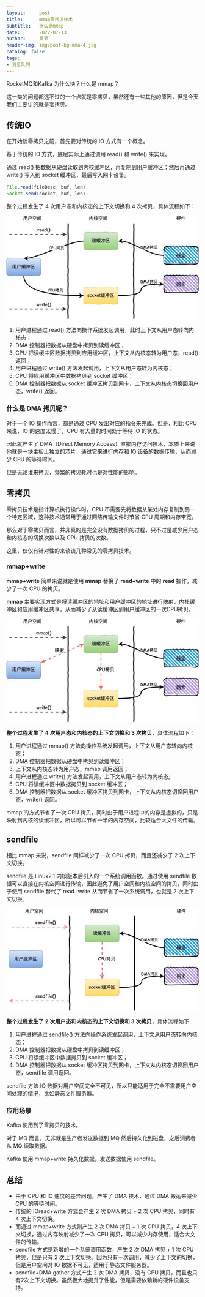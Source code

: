 ```yaml
---
layout:     post
title:      mmap零拷贝技术
subtitle:   什么是mmap
date:       2022-07-13
author:     果果
header-img: img/post-bg-mma-4.jpg
catalog: false
tags:
- 消息队列
---
```


RocketMQ和Kafka 为什么快？什么是 mmap？

这一类的问题都逃不过的一个点就是零拷贝，虽然还有一些其他的原因，但是今天我们主要讲的就是零拷贝。


## 传统IO
在开始谈零拷贝之前，首先要对传统的 IO 方式有一个概念。

基于传统的 IO 方式，底层实际上通过调用 read() 和 write() 来实现。

通过 read() 把数据从硬盘读取到内核缓冲区，再复制到用户缓冲区；然后再通过 write() 写入到 socket 缓冲区，最后写入网卡设备。

```java
File.read(fileDesc, buf, len);
Socket.send(socket, buf, len);
```

整个过程发生了 4 次用户态和内核态的上下文切换和 4 次拷贝，具体流程如下：

![m1](/img-post/202207/m1.jpeg "m1")

1. 用户进程通过 read() 方法向操作系统发起调用，此时上下文从用户态转向内核态；
2. DMA 控制器把数据从硬盘中拷贝到读缓冲区；
3. CPU 把读缓冲区数据拷贝到应用缓冲区，上下文从内核态转为用户态，read() 返回；
4. 用户进程通过 write() 方法发起调用，上下文从用户态转为内核态；
5. CPU 将应用缓冲区中数据拷贝到 socket 缓冲区；
6. DMA 控制器把数据从 socket 缓冲区拷贝到网卡，上下文从内核态切换回用户态，write() 返回。


### 什么是 DMA 拷贝呢？

对于一个 IO 操作而言，都是通过 CPU 发出对应的指令来完成。但是，相比 CPU 来说，IO 的速度太慢了，CPU 有大量的时间处于等待 IO 的状态。

因此就产生了 DMA（Direct Memory Access）直接内存访问技术，本质上来说他就是一块主板上独立的芯片，通过它来进行内存和 IO 设备的数据传输，从而减少 CPU 的等待时间。

但是无论谁来拷贝，频繁的拷贝耗时也是对性能的影响。

## 零拷贝

零拷贝技术是指计算机执行操作时，CPU 不需要先将数据从某处内存复制到另一个特定区域，这种技术通常用于通过网络传输文件时节省 CPU 周期和内存带宽。

那么对于零拷贝而言，并非真的是完全没有数据拷贝的过程，只不过是减少用户态和内核态的切换次数以及 CPU 拷贝的次数。

这里，仅仅有针对性的来谈谈几种常见的零拷贝技术。

### mmap+write

**mmap+write** 简单来说就是使用 **mmap** 替换了 **read+write** 中的 **read** 操作，减少了一次 CPU 的拷贝。

**mmap** 主要实现方式是将读缓冲区的地址和用户缓冲区的地址进行映射，内核缓冲区和应用缓冲区共享，从而减少了从读缓冲区到用户缓冲区的一次CPU拷贝。

![m2](/img-post/202207/m2.jpeg "m2")



**整个过程发生了 4 次用户态和内核态的上下文切换和 3 次拷贝**，具体流程如下：

1. 用户进程通过 mmap() 方法向操作系统发起调用，上下文从用户态转向内核态；
2. DMA 控制器把数据从硬盘中拷贝到读缓冲区；
3. 上下文从内核态转为用户态，mmap 调用返回；
4. 用户进程通过 write() 方法发起调用，上下文从用户态转为内核态;
5. CPU 将读缓冲区中数据拷贝到 socket 缓冲区；
6. DMA 控制器把数据从 socket 缓冲区拷贝到网卡，上下文从内核态切换回用户态，write() 返回。


mmap 的方式节省了一次 CPU 拷贝，同时由于用户进程中的内存是虚拟的，只是映射到内核的读缓冲区，所以可以节省一半的内存空间，比较适合大文件的传输。



## sendfile

相比 mmap 来说，sendfile 同样减少了一次 CPU 拷贝，而且还减少了 2 次上下文切换。

sendfile 是 Linux2.1 内核版本后引入的一个系统调用函数。通过使用 sendfile 数据可以直接在内核空间进行传输，因此避免了用户空间和内核空间的拷贝，同时由于使用 sendfile 替代了 read+write 从而节省了一次系统调用，也就是 2 次上下文切换。

![m3](/img-post/202207/m3.jpeg "m3")

**整个过程发生了 2 次用户态和内核态的上下文切换和 3 次拷贝**，具体流程如下：

1. 用户进程通过 sendfile() 方法向操作系统发起调用，上下文从用户态转向内核态；
2. DMA 控制器把数据从硬盘中拷贝到读缓冲区；
3. CPU 将读缓冲区中数据拷贝到 socket 缓冲区；
4. DMA 控制器把数据从 socket 缓冲区拷贝到网卡，上下文从内核态切换回用户态，sendfile 调用返回。

sendfile 方法 IO 数据对用户空间完全不可见，所以只能适用于完全不需要用户空间处理的情况，比如静态文件服务器。

### 应用场景
Kafka 使用到了零拷贝的技术。

对于 MQ 而言，无非就是生产者发送数据到 MQ 然后持久化到磁盘，之后消费者从 MQ 读取数据。

Kafka 使用 mmap+write 持久化数据，发送数据使用 sendfile。

## 总结
- 由于 CPU 和 IO 速度的差异问题，产生了 DMA 技术，通过 DMA 搬运来减少 CPU 的等待时间。
- 传统的 IOread+write 方式会产生 2 次 DMA 拷贝 + 2 次 CPU 拷贝，同时有 4 次上下文切换。
- 而通过 mmap+write 方式则产生 2 次 DMA 拷贝 + 1 次 CPU 拷贝，4 次上下文切换，通过内存映射减少了一次 CPU 拷贝，可以减少内存使用，适合大文件的传输。
- sendfile 方式是新增的一个系统调用函数，产生 2 次 DMA 拷贝 + 1 次 CPU 拷贝，但是只有 2 次上下文切换。因为只有一次调用，减少了上下文的切换，但是用户空间对 IO 数据不可见，适用于静态文件服务器。
- sendfile+DMA gather 方式产生 2 次 DMA 拷贝，没有 CPU 拷贝，而且也只有2次上下文切换。虽然极大地提升了性能，但是需要依赖新的硬件设备支持。